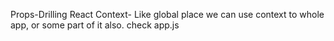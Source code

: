 Props-Drilling
React Context- Like global place 
we can use context to whole app, or some part of it also. check app.js